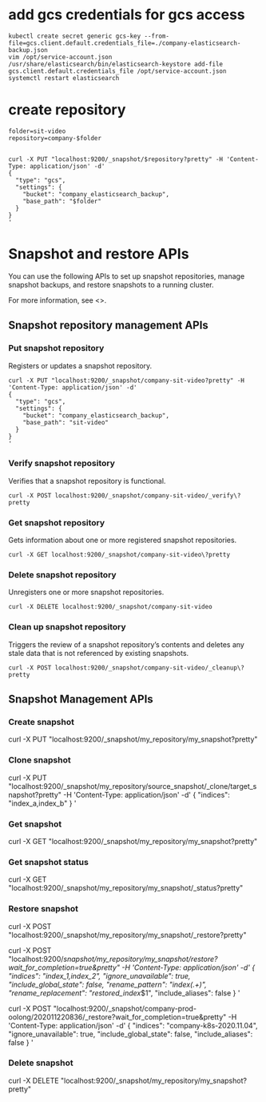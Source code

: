 # add gcs credentials for gcs access 
```
kubectl create secret generic gcs-key --from-file=gcs.client.default.credentials_file=./company-elasticsearch-backup.json
vim /opt/service-account.json
/usr/share/elasticsearch/bin/elasticsearch-keystore add-file gcs.client.default.credentials_file /opt/service-account.json
systemctl restart elasticsearch
```

# create repository 
```
folder=sit-video
repository=company-$folder


curl -X PUT "localhost:9200/_snapshot/$repository?pretty" -H 'Content-Type: application/json' -d'
{
  "type": "gcs",
  "settings": {
    "bucket": "company_elasticsearch_backup",
    "base_path": "$folder"
  }
}
'

```
# Snapshot and restore APIs

You can use the following APIs to set up snapshot repositories, manage snapshot
backups, and restore snapshots to a running cluster.

For more information, see <<snapshot-restore>>.
## Snapshot repository management APIs
### Put snapshot repository    
Registers or updates a snapshot repository.   
```
curl -X PUT "localhost:9200/_snapshot/company-sit-video?pretty" -H 'Content-Type: application/json' -d'
{
  "type": "gcs",
  "settings": {
    "bucket": "company_elasticsearch_backup",
    "base_path": "sit-video"
  }
}
'
```
### Verify snapshot repository      
Verifies that a snapshot repository is functional.   
```
curl -X POST localhost:9200/_snapshot/company-sit-video/_verify\?pretty   
```
### Get snapshot repository   
Gets information about one or more registered snapshot repositories.   
```
curl -X GET localhost:9200/_snapshot/company-sit-video\?pretty   
```
### Delete snapshot repository      
Unregisters one or more snapshot repositories.   
```
curl -X DELETE localhost:9200/_snapshot/company-sit-video   
```
### Clean up snapshot repository      
Triggers the review of a snapshot repository’s contents and deletes any stale data that is not referenced by existing snapshots.   
```
curl -X POST localhost:9200/_snapshot/company-sit-video/_cleanup\?pretty
```


## Snapshot Management APIs

### Create snapshot
curl -X PUT "localhost:9200/_snapshot/my_repository/my_snapshot?pretty"

### Clone snapshot
curl -X PUT "localhost:9200/_snapshot/my_repository/source_snapshot/_clone/target_snapshot?pretty" -H 'Content-Type: application/json' -d'
{
  "indices": "index_a,index_b"
}
'


### Get snapshot
curl -X GET "localhost:9200/_snapshot/my_repository/my_snapshot?pretty"

### Get snapshot status
curl -X GET "localhost:9200/_snapshot/my_repository/my_snapshot/_status?pretty"

### Restore snapshot
curl -X POST "localhost:9200/_snapshot/my_repository/my_snapshot/_restore?pretty"

curl -X POST "localhost:9200/_snapshot/my_repository/my_snapshot/_restore?wait_for_completion=true&pretty" -H 'Content-Type: application/json' -d'
{
  "indices": "index_1,index_2",
  "ignore_unavailable": true,
  "include_global_state": false,
  "rename_pattern": "index_(.+)",
  "rename_replacement": "restored_index_$1",
  "include_aliases": false
}
'

curl -X POST "localhost:9200/_snapshot/company-prod-oolong/202011220836/_restore?wait_for_completion=true&pretty" -H 'Content-Type: application/json' -d'
{
  "indices": "company-k8s-2020.11.04",
  "ignore_unavailable": true,
  "include_global_state": false,
  "include_aliases": false
}
'

### Delete snapshot
curl -X DELETE "localhost:9200/_snapshot/my_repository/my_snapshot?pretty"



